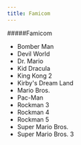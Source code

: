 ```yaml
---
title: Famicom
---
```


#####Famicom

* Bomber Man
* Devil World
* Dr. Mario
* Kid Dracula
* King Kong 2
* Kirby's Dream Land
* Mario Bros.
* Pac-Man
* Rockman 3
* Rockman 4
* Rockman 5
* Super Mario Bros.
* Super Mario Bros. 3
